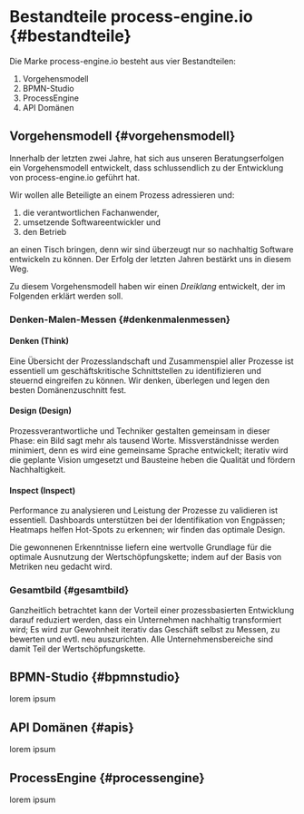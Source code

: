 # Bestandteile process-engine.io {#bestandteile}

Die Marke process-engine.io besteht aus vier Bestandteilen:

1. Vorgehensmodell
1. BPMN-Studio
1. ProcessEngine
1. API Domänen

## Vorgehensmodell {#vorgehensmodell}

Innerhalb der letzten zwei Jahre, hat sich aus unseren Beratungserfolgen ein
Vorgehensmodell entwickelt, dass schlussendlich zu der Entwicklung von
process-engine.io geführt hat.

Wir wollen alle Beteiligte an einem Prozess adressieren und:

1. die verantwortlichen Fachanwender,
1. umsetzende Softwareentwickler und
1. den Betrieb

an einen Tisch bringen, denn wir sind überzeugt nur so nachhaltig Software
entwickeln zu können. Der Erfolg der letzten Jahren bestärkt uns in diesem Weg.

Zu diesem Vorgehensmodell haben wir einen *Dreiklang* entwickelt, der im
Folgenden erklärt werden soll.

### Denken-Malen-Messen {#denkenmalenmessen}

<!-- TODO: Inhalt -->

#### Denken (Think)

Eine Übersicht der Prozesslandschaft und Zusammenspiel aller Prozesse ist
essentiell um geschäftskritische Schnittstellen zu identifizieren und steuernd
eingreifen zu können. Wir denken, überlegen und legen den besten
Domänenzuschnitt fest.

#### Design (Design)

Prozessverantwortliche und Techniker gestalten gemeinsam in dieser Phase: ein
Bild sagt mehr als tausend Worte. Missverständnisse werden minimiert, denn es
wird eine gemeinsame Sprache entwickelt; iterativ wird die geplante Vision
umgesetzt und Bausteine heben die Qualität und fördern Nachhaltigkeit.

#### Inspect (Inspect)

Performance zu analysieren und Leistung der Prozesse zu validieren ist
essentiell. Dashboards unterstützen bei der Identifikation von Engpässen;
Heatmaps helfen Hot-Spots zu erkennen; wir finden das optimale Design.

Die gewonnenen Erkenntnisse liefern eine wertvolle Grundlage für die optimale
Ausnutzung der Wertschöpfungskette; indem auf der Basis von Metriken neu
gedacht wird.

### Gesamtbild {#gesamtbild}

Ganzheitlich betrachtet kann der Vorteil einer prozessbasierten
Entwicklung darauf reduziert werden, dass ein Unternehmen nachhaltig
transformiert wird; Es wird zur Gewohnheit iterativ das Geschäft selbst zu
Messen, zu bewerten und evtl. neu auszurichten. Alle Unternehmensbereiche sind
damit Teil der Wertschöpfungskette.

## BPMN-Studio {#bpmnstudio}

lorem ipsum

## API Domänen {#apis}

lorem ipsum

## ProcessEngine {#processengine}

lorem ipsum
